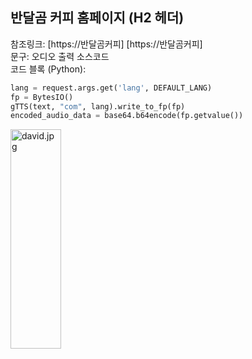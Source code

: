 ## 반달곰 커피 홈페이지 (H2 헤더)
참조링크: [https://반달곰커피] [https://반달곰커피]   
문구: 오디오 출력 소스코드   
코드 블록 (Python):
```python
lang = request.args.get('lang', DEFAULT_LANG)
fp = BytesIO()
gTTS(text, "com", lang).write_to_fp(fp)
encoded_audio_data = base64.b64encode(fp.getvalue())
```
<img src="david.jpg" width="40%" height="30%" title="px(픽셀) 크기 설정" alt="david.jpg"></img>
